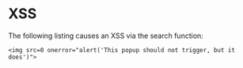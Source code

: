 # XSS

The following listing causes an XSS via the search function:

```
<img src=0 onerror="alert('This popup should not trigger, but it does')">  
```
